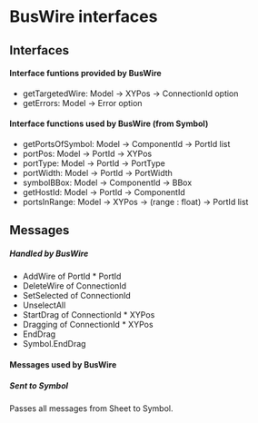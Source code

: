 # BusWire interfaces

## Interfaces

#### Interface funtions provided by BusWire
* getTargetedWire: Model -> XYPos -> ConnectionId option
* getErrors: Model -> Error option

#### Interface functions used by BusWire (from Symbol)
* getPortsOfSymbol: Model -> ComponentId -> PortId list
* portPos: Model -> PortId -> XYPos
* portType: Model -> PortId -> PortType
* portWidth: Model -> PortId -> PortWidth
* symbolBBox: Model -> ComponentId -> BBox
* getHostId: Model -> PortId -> ComponentId
* portsInRange: Model -> XYPos -> (range : float) -> PortId list


## Messages

##### Handled by BusWire
* AddWire of PortId * PortId
* DeleteWire of ConnectionId
* SetSelected of ConnectionId
* UnselectAll
* StartDrag of ConnectionId * XYPos
* Dragging of ConnectionId * XYPos
* EndDrag
* Symbol.EndDrag

#### Messages used by BusWire

##### Sent to Symbol
Passes all messages from Sheet to Symbol.
